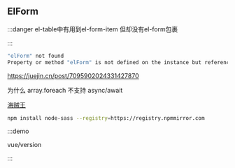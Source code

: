 ## ElForm

:::danger
el-table中有用到el-form-item 但却没有el-form包裹

:::

```sh
"elForm" not found 
Property or method "elForm" is not defined on the instance but referenced during render
```

https://juejin.cn/post/7095902024331427870


为什么 array.foreach 不支持 async/await

[海贼王](http://www.ynzdhc.com/cc_play/hYkW5N-2-1.html)

```sh
npm install node-sass --registry=https://registry.npmmirror.com
```

:::demo

vue/version

:::